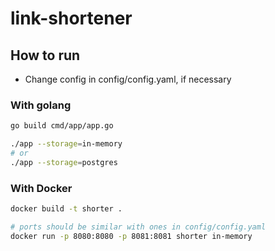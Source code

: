 # link-shortener

## How to run

- Change config in config/config.yaml, if necessary

### With golang
```bash
go build cmd/app/app.go

./app --storage=in-memory
# or
./app --storage=postgres
```

### With Docker
```bash
docker build -t shorter . 

# ports should be similar with ones in config/config.yaml
docker run -p 8080:8080 -p 8081:8081 shorter in-memory
```